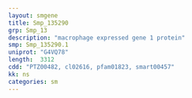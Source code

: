 ```yaml
---
layout: smgene
title: Smp_135290
grp: Smp_13
description: "macrophage expressed gene 1 protein"
smp: Smp_135290.1
uniprot: "G4VQ78"
length:  3312
cdd: "PTZ00482, cl02616, pfam01823, smart00457"
kk: ns
categories: sm
---
```

